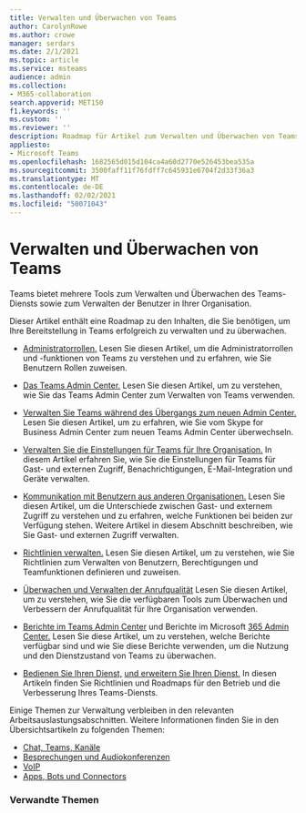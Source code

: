 ```yaml
---
title: Verwalten und Überwachen von Teams
author: CarolynRowe
ms.author: crowe
manager: serdars
ms.date: 2/1/2021
ms.topic: article
ms.service: msteams
audience: admin
ms.collection:
- M365-collaboration
search.appverid: MET150
f1.keywords: ''
ms.custom: ''
ms.reviewer: ''
description: Roadmap für Artikel zum Verwalten und Überwachen von Teams.
appliesto:
- Microsoft Teams
ms.openlocfilehash: 1682565d015d104ca4a60d2770e526453bea535a
ms.sourcegitcommit: 3500faff11f76fdff7c645931e6704f2d33f36a3
ms.translationtype: MT
ms.contentlocale: de-DE
ms.lasthandoff: 02/02/2021
ms.locfileid: "50071043"
---
```

# <a name="manage-and-monitor-teams"></a>Verwalten und Überwachen von Teams

Teams bietet mehrere Tools zum Verwalten und Überwachen des Teams-Diensts sowie zum Verwalten der Benutzer in Ihrer Organisation.

Dieser Artikel enthält eine Roadmap zu den Inhalten, die Sie benötigen, um Ihre Bereitstellung in Teams erfolgreich zu verwalten und zu überwachen.

- [Administratorrollen.](using-admin-roles.md) Lesen Sie diesen Artikel, um die Administratorrollen und -funktionen von Teams zu verstehen und zu erfahren, wie Sie Benutzern Rollen zuweisen.

- [Das Teams Admin Center.](manage-teams-in-modern-portal.md) Lesen Sie diesen Artikel, um zu verstehen, wie Sie das Teams Admin Center zum Verwalten von Teams verwenden.  

- [Verwalten Sie Teams während des Übergangs zum neuen Admin Center.](manage-teams-skypeforbusiness-admin-center.md) Lesen Sie diesen Artikel, um zu erfahren, wie Sie vom Skype for Business Admin Center zum neuen Teams Admin Center überwechseln. 

- [Verwalten Sie die Einstellungen für Teams für Ihre Organisation.](enable-features-office-365.md) In diesem Artikel erfahren Sie, wie Sie die Einstellungen für Teams für Gast- und externen Zugriff, Benachrichtigungen, E-Mail-Integration und Geräte verwalten.  

- [Kommunikation mit Benutzern aus anderen Organisationen.](communicate-with-users-from-other-organizations.md) Lesen Sie diesen Artikel, um die Unterschiede zwischen Gast- und externem Zugriff zu verstehen und zu erfahren, welche Funktionen bei beiden zur Verfügung stehen. Weitere Artikel in diesem Abschnitt beschreiben, wie Sie Gast- und externen Zugriff verwalten.

- [Richtlinien verwalten.](assign-policies.md) Lesen Sie diesen Artikel, um zu verstehen, wie Sie Richtlinien zum Verwalten von Benutzern, Berechtigungen und Teamfunktionen definieren und zuweisen.

- [Überwachen und Verwalten der Anrufqualität](monitor-call-quality-qos.md) Lesen Sie diesen Artikel, um zu verstehen, wie Sie die verfügbaren Tools zum Überwachen und Verbessern der Anrufqualität für Ihre Organisation verwenden.

- [Berichte im Teams Admin Center](teams-analytics-and-reports/teams-reporting-reference.md) und Berichte im Microsoft [365 Admin Center.](teams-activity-reports.md) Lesen Sie diese Artikel, um zu verstehen, welche Berichte verfügbar sind und wie Sie diese Berichte verwenden, um die Nutzung und den Dienstzustand von Teams zu überwachen.

- [Bedienen Sie Ihren Dienst,](teams-analytics-and-reports/teams-reporting-reference.md) [und erweitern Sie Ihren Dienst.](upgrade-enhance-my-service.md) In diesen Artikeln finden Sie Richtlinien und Roadmaps für den Betrieb und die Verbesserung Ihres Teams-Diensts.

Einige Themen zur Verwaltung verbleiben in den relevanten Arbeitsauslastungsabschnitten. Weitere Informationen finden Sie in den Übersichtsartikeln zu folgenden Themen:

- [Chat, Teams, Kanäle](deploy-chat-teams-channels-microsoft-teams-landing-page.md)
- [Besprechungen und Audiokonferenzen](deploy-meetings-microsoft-teams-landing-page.md)
- [VoIP](cloud-voice-landing-page.md)
- [Apps, Bots und Connectors](deploy-apps-microsoft-teams-landing-page.md)


### <a name="related-topics"></a>Verwandte Themen


